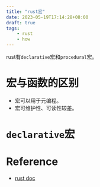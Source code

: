 ```yaml
---
title: "rust宏"
date: 2023-05-19T17:14:28+08:00
draft: true
tags:
    - rust
    - how
---
```


rust有`declarative`宏和`procedural`宏。

<!--more-->

# 宏与函数的区别

- 宏可以用于元编程。
- 宏可维护性、可读性较差。

# `declarative`宏



# Reference

- [rust doc](https://doc.rust-lang.org/stable/book/ch19-06-macros.html)

